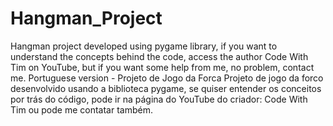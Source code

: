 # Hangman_Project
 Hangman project developed using pygame library, if you want to understand the concepts behind the code, access the author Code With Tim on YouTube, but if you want some help from me, no problem, contact me.
 Portuguese version - Projeto de Jogo da Forca
 Projeto de jogo da forco desenvolvido usando a biblioteca pygame, se quiser entender os conceitos por trás do código, pode ir na página do YouTube do criador: Code With Tim ou pode me contatar também.
